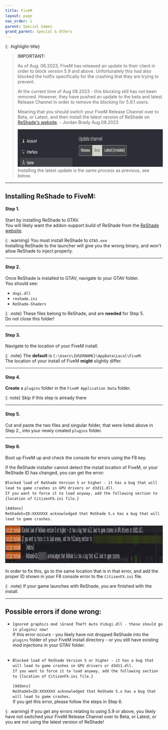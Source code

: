 ```yaml
---
title: FiveM
layout: page
nav_order: 1
parent: Special Games
grand_parent: Special & Others
---
```


{: .highlight-title}
> **IMPORTANT:**
> 
>As of Aug. 06.2023, FiveM has released an update to their client in order to block version 5.9 and above. Unfortunately this had also blocked the hotfix specifically for the crashing that they are trying to prevent.
>
>At the current time of Aug 08.2023 - this blocking still has not been removed. However, they have pushed an update to the beta and latest Release Channel in order to remove the blocking for 5.9.1 users.
>
>Meaning that you should switch your FiveM Release Channel over to Beta, or Latest, and then install the latest version of ReShade on [ReShade's website](https://reshade.me). - Jordan Brady Aug.08.2023
><div>
><img src="./images/fivem/fivem_release_channel.png" height="120px"/>
></div>
>Installing the latest update is the same process as previous, see below.

----------------

## Installing ReShade to FiveM:

#### Step 1.
Start by installing ReShade to GTAV.<br>
You will likely want the addon-support build of ReShade from the [ReShade website](https://reshade.me).

{: .warning}
You must install ReShade to `GTA5.exe`<br>
Installing ReShade to the launcher will give you the wrong binary, and won't allow ReShade to inject properly.

----------------

#### Step 2.
Once ReShade is installed to GTAV, navigate to your GTAV folder.<br>
You should see:

* `dxgi.dll`
* `reshade.ini`
* `ReShade-Shaders`

{: .note}
These files belong to ReShade, and are **needed** for Step 5.<br>
Do not close this folder!


----------------

#### Step 3.
Navigate to the location of your FiveM install.

{: .note}
The **default** is `C:\Users\{USERNAME}\AppData\Local\FiveM`.<br>
The location of your install of FiveM **might** slightly differ.


----------------

#### Step 4.
**Create** a `plugins` folder in the `FiveM Application Data` folder.

{: note}
Skip if this step is already there


----------------

#### Step 5.
Cut and paste the two files and singular folder, that were listed above in Step 2., into your newly created `plugins` folder.

----------------

#### Step 6.
Boot up FiveM up and check the console for errors using the F8 key.

If the ReShade installer cannot detect the install location of FiveM, or your ReShade ID has changed, you can get the error:

`Blocked load of ReShade Version 5 or higher - it has a bug that will lead to game crashes in GPU drivers or d3d11.dll.` <br>
`If you want to force it to load anyway, add the following section to {location of CitizenFX.ini file.}`<br>

`[Addons]`<br>
`ReShade5=ID:XXXXXXX acknowledged that ReShade 5.x has a bug that will lead to game crashes.`<br>
<div>
<img src="./images/fivem/fivem_reshade5_bs.png" height="120px"/>
</div>

In order to fix this, go to the same location that is in that error, and add the proper ID shown in your F8 console error to the `CitizenFX.ini` file.

{: .note}
If your game launches with ReShade, you are finished with the install.

----------------

## Possible errors if done wrong:
* `Ignored graphics mod \Grand Theft Auto V\dxgi.dll - these should go in plugins/ now!`<br>
    If this error occurs - you likely have not dropped ReShade into the `plugins` folder of your FiveM install directory - or you still have existing mod injections in your GTAV folder.<br> <br>


* `Blocked load of ReShade Version 5 or higher - it has a bug that will lead to game crashes in GPU drivers or d3d11.dll.` <br>
    `If you want to force it to load anyway, add the following section to {location of CitizenFX.ini file.}`<br>

    `[Addons]`<br>
    `ReShade5=ID:XXXXXXX acknowledged that ReShade 5.x has a bug that will lead to game crashes.`<br>
    If you get this error, please follow the steps in Step 6.

{: .warning}
If you get any errors relating to using 5.9 or above, you likely have not switched your FiveM Release Channel over to Beta, or Latest, or you are not using the latest version of ReShade!
